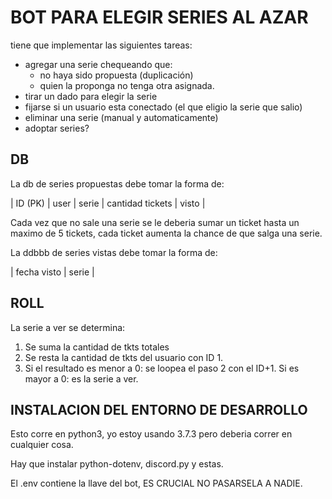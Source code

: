 # BOT PARA ELEGIR SERIES AL AZAR

tiene que implementar las siguientes tareas:
* agregar una serie chequeando que:
  - no haya sido propuesta (duplicación)
  - quien la proponga no tenga otra asignada.
* tirar un dado para elegir la serie
* fijarse si un usuario esta conectado (el que eligio la serie que salio)
* eliminar una serie (manual y automaticamente)
* adoptar series?

## DB
La db de series propuestas debe tomar la forma de:

| ID (PK) | user | serie | cantidad tickets | visto |

Cada vez que no sale una serie se le deberia sumar un ticket hasta un maximo de 5 tickets, cada ticket aumenta la chance de que salga una serie.

La ddbbb de series vistas debe tomar la forma de:

| fecha visto | serie |

## ROLL

La serie a ver se determina:

1. Se suma la cantidad de tkts totales
2. Se resta la cantidad de tkts del usuario con ID 1.
3. Si el resultado es menor a 0: se loopea el paso 2 con el ID+1. Si es mayor a 0: es la serie a ver.

## INSTALACION DEL ENTORNO DE DESARROLLO

Esto corre en python3, yo estoy usando 3.7.3 pero deberia correr en cualquier cosa.

Hay que instalar python-dotenv, discord.py y estas.

El .env contiene la llave del bot, ES CRUCIAL NO PASARSELA A NADIE.

